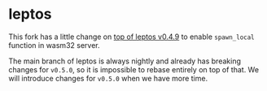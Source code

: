 # leptos

This fork has a little change on [top of leptos v0.4.9](https://github.com/leptos-rs/leptos/commit/e9deff52a7e955af9a34b1b7fb2fd27f4342c396) to enable `spawn_local` function in wasm32 server.

The main branch of leptos is always nightly and already has breaking changes for `v0.5.0`, so it is impossible to rebase entirely on top of that. We will introduce changes for `v0.5.0` when we have more time.
